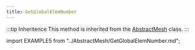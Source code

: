 ```yaml
---
title: GetGlobalElemNumber
---
```


:::tip Inheritence
This method is inherited from the [AbstractMesh](../AbstractMesh/AbstractMesh_.md) class.
:::

import EXAMPLE5 from "../AbstractMesh/GetGlobalElemNumber.md";

<EXAMPLE5 />
